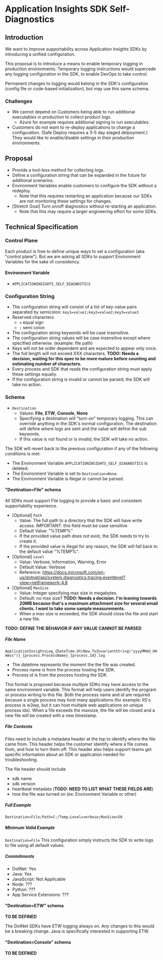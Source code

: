 # Application Insights SDK Self-Diagnostics

## Introduction
We want to improve supportability across Application Insights SDKs by introducing a unified configuration.

This proposal is to introduce a means to enable temporary logging in production environments. Temporary logging instructions would supercede any logging configuration in the SDK, to enable DevOps to take control.

Permanent changes to logging would belong in the SDK's configuration (config file or code-based initialization), but may use this same schema.

### Challenges

- We cannot depend on Customers being able to run additional executables in production to collect product logs.
    - Azure for example requires additional signing to run executables.
- Customers do not want to re-deploy applications to change a configuration. (Safe Deploy requires a 3-5 day staged delpoyment.) They would like to enable/disable settings in their production environments.

## Proposal
- Provide a tool-less method for collecting logs.
- Define a configuration string that can be expanded in the future for additional scenarios.
- Environment Variables enable customers to configure the SDK without a redeploy.
  - Note that this requires restarting an application because our SDKs are not monitoring these settings for changes.
- [Stretch Goal] Turn on/off diagnostics without re-starting an application.
  - Note that this may require a larger engineering effort for some SDKs.

## Technical Specification

### Control Plane

Each product is free to define unique ways to set a configuration (aka "control plane"). But we are asking all SDKs to support Environment Variables for the sake of consistency.

#### Environment Variable
- `APPLICATIONINSIGHTS_SELF_DIAGNOSTICS`

### Configuration String

- The configuration string will consist of a list of key-value pairs separated by semicolon:
`key1=value1;key2=value2;key3=value3`
- Reserved characters
    - `=` equal sign
    - `;` semi colon
- The configuration string keywords will be case insensitive.
- The configuration string values will be case insensitive except where specified otherwise. (example: file path)
- Keys will not be order dependent and are expected to appear only once.
- The full length will not exceed XXX characters. **TODO: Needs a decision, waiting for this spec to be more mature before counting and estimating number of characters.**
- Every process and SDK that reads the configuration string must apply these settings equally.
- If the configuration string is invalid or cannot be parsed, the SDK will take no action.

### Schema

- `Destination`
    - Values: **File**, **ETW**, **Console**, **None**
    - Specifying a destination will "turn-on" temporary logging. This can override anything in the SDK's normal configuration. The destination will define where logs are sent and the value will define the sub keywords.
    - If this value is not found or is invalid, the SDK will take no action.

The SDK will revert back to the previous configuration if any of the following conditions is met:
- The Environment Variable `APPLICATIONINSIGHTS_SELF_DIAGNOSTICS` is deleted.
- The Environment Variable is set to `Destination=None`.
- The Environment Variable is illegal or cannot be parsed.
    
#### "Destination=File" schema
All SDKs must support File logging to provide a basic and consistent supportability experience.

- [Optional] `Path`
    - Value: The full path to a directory that the SDK will have write access. IMPORTANT: this field must be case sensitive
    - Default Value: "%TEMP%"
    - If the provided value path does not exist, the SDK needs to try to create it.
    - If the provided value is illegal for any reason, the SDK will fall back to the default value "%TEMP%".
- [Optional] `Level`
    - Value: Verbose, Information, Warning, Error
    - Default Value: Verbose
    - Reference: https://docs.microsoft.com/en-us/dotnet/api/system.diagnostics.tracing.eventlevel?view=netframework-4.8
- [Optional] `MaxSize`
    - Value: Integer specifying max size in megabytes.
    - Default: no max size? **TODO: Needs a decision. I'm leaning towards 20MB because that's a maximum attachment size for several email clients. I want to take some sample measurements.**
    - When a max size is exceeded, the SDK should close the file and start a new file. 

**TODO: DEFINE THE BEHAVIOR IF ANY VALUE CANNOT BE PARSED**

##### File Name
`ApplicationInsightsLog_{DateTime.UtcNow.ToInvariantString("yyyyMMdd_HHmmss")}_{process.ProcessName}_{process.Id}.log`

- The datetime represents the moment the the file was created.
- Process name is from the process hosting the SDK.
- Process id is from the process hosting the SDK.

This format is proposed because multiple SDKs may have access to the same environment variable. This format will help users identify the program or process writing to this file.
Both the process name and id are required because a single process may host many applications (for example: IIS's process is w3wp, but it can host multiple web applications on unique process ids).
When a file exceeds the maxsize, the file will be closed and a new file will be created with a new timestamp.

##### File Contents

Files need to include a metadata header at the top to identify where the file came from.
This header helps the customer identify where a file comes from, and how to turn them off.
This header also helps support teams get specific information about an SDK or application needed for troubleshooting.

The file header should include
- sdk name
- sdk version
- heartbeat metadata (**TODO: NEED TO LIST WHAT THESE FIELDS ARE**)
- how the file was turned on (ex: Environment Variable or other)


##### Full Example
`Destination=File;Path=C:/Temp;Level=verbose;MaxSize=50`

##### Minimum Valid Example
`Destination=File`
This configuration simply instructs the SDK to write logs to file using all default values.

##### Commitments
- DotNet: Yes
- Java: Yes
- JavaScript: Not Applicable
- Node: ???
- Python: ???
- App Service Extensions: ???

#### "Destination=ETW" schema

**TO BE DEFINED**

The DotNet SDKs have ETW logging always on. Any changes to this would be a breaking change.
Java is specifically interested in supporting ETW.

#### "Destination=Console" schema

**TO BE DEFINED**
